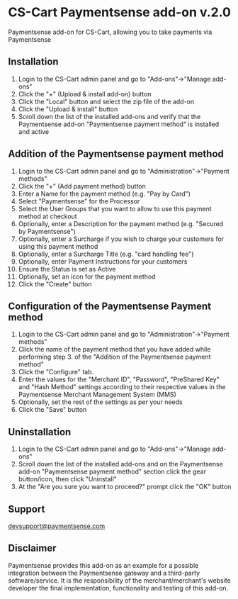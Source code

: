 CS-Cart Paymentsense add-on v.2.0
=================================

Paymentsense add-on for CS-Cart, allowing you to take payments via Paymentsense


Installation
------------

1. Login to the CS-Cart admin panel and go to "Add-ons"->"Manage add-ons"
2. Click the "+" (Upload & install add-on) button
3. Click the "Local" button and select the zip file of the add-on
4. Click the "Upload & install" button
5. Scroll down the list of the installed add-ons and verify that the Paymentsense add-on "Paymentsense payment method" is installed and active


Addition of the Paymentsense payment method
-------------------------------------------

1. Login to the CS-Cart admin panel and go to "Administration"->"Payment methods"
2. Click the "+" (Add payment method) button
3. Enter a Name for the payment method (e.g. "Pay by Card")
4. Select "Paymentsense" for the Processor
5. Select the User Groups that you want to allow to use this payment method at checkout
6. Optionally, enter a Description for the payment method (e.g. "Secured by Paymentsense")
7. Optionally, enter a Surcharge if you wish to charge your customers for using this payment method
8. Optionally, enter a Surcharge Title (e.g. "card handling fee")
9. Optionally, enter Payment Instructions for your customers
10. Ensure the Status is set as Active
11. Optionally, set an icon for the payment method 
12. Click the "Create" button


Configuration of the Paymentsense Payment method
------------------------------------------------

1. Login to the CS-Cart admin panel and go to "Administration"->"Payment methods"
2. Click the name of the payment method that you have added while performing step 3. of the "Addition of the Paymentsense payment method"
3. Click the "Configure" tab.
4. Enter the values for the "Merchant ID", "Password", "PreShared Key" and "Hash Method" settings according to their respective values in the Paymentsense Merchant Management System (MMS)
5. Optionally, set the rest of the settings as per your needs
6. Click the "Save" button


Uninstallation
--------------

1. Login to the CS-Cart admin panel and go to "Add-ons"->"Manage add-ons"
2. Scroll down the list of the installed add-ons and on the Paymentsense add-on "Paymentsense payment method" section click the gear button/icon, then click "Uninstall"
3. At the "Are you sure you want to proceed?" prompt click the "OK" button


Support
-------

[devsupport@paymentsense.com](mailto:devsupport@paymentsense.com)


Disclaimer
----------
Paymentsense provides this add-on as an example for a possible integration between the Paymentsense gateway and a third-party software/service. It is the responsibility of the merchant/merchant's website developer the final implementation, functionality and testing of this add-on.
